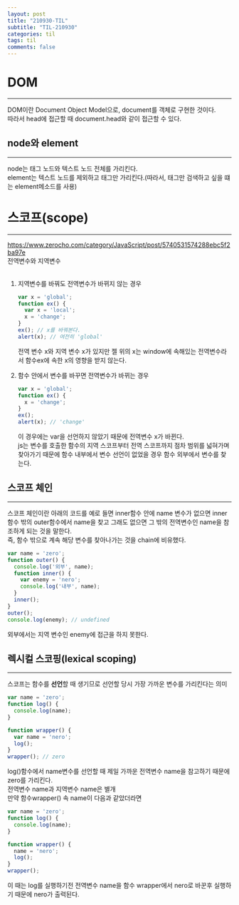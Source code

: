 ```yaml
---
layout: post
title: "210930-TIL"
subtitle: "TIL-210930"
categories: til
tags: til
comments: false
---
```


# DOM
---
DOM이란 Document Object Model으로, document를 객체로 구현한 것이다.     
따라서 head에 접근할 때 document.head와 같이 접근할 수 있다.        

## node와 element
---
node는 태그 노드와 텍스트 노드 전체를 가리킨다.     
element는 텍스트 노드를 제외하고 태그만 가리킨다.(따라서, 태그만 검색하고 싶을 떄는 element메소드를 사용)       


# 스코프(scope)
---
<https://www.zerocho.com/category/JavaScript/post/5740531574288ebc5f2ba97e>     
전역변수와 지역변수     
<br/>

1. 지역변수를 바꿔도 전역변수가 바뀌지 않는 경우       
    ```js
    var x = 'global';
    function ex() {
      var x = 'local';
      x = 'change';
    }
    ex(); // x를 바꿔본다.
    alert(x); // 여전히 'global'
    ```
    전역 변수 x와 지역 변수 x가 있지만 젤 위의 x는 window에 속해있는 전역변수라서 함수ex에 속한 x의 영향을 받지 않는다.     

2. 함수 안에서 변수를 바꾸면 전역변수가 바뀌는 경우        
    ```js
    var x = 'global';
    function ex() {
      x = 'change';
    }
    ex();
    alert(x); // 'change'
    ```
    이 경우에는 var을 선언하지 않았기 때문에 전역변수 x가 바뀐다.       
     js는 변수를 호출한 함수의 지역 스코프부터 전역 스코프까지 점차 범위를 넓혀가며 찾아가기 때문에 함수 내부에서 변수 선언이 없었을 경우 함수 외부에서 변수를 찾는다.

## 스코프 체인
---
스코프 체인이란 아래의 코드를 예로 들면 inner함수 안에 name 변수가 없으면 inner함수 밖의 outer함수에서 name을 찾고 그래도 없으면 그 밖의 전역변수인 name을 참조하게 되는 것을 말한다.       
즉, 함수 밖으로 계속 해당 변수를 찾아나가는 것을 chain에 비유했다.      
```js
var name = 'zero';
function outer() {
  console.log('외부', name);
  function inner() {
    var enemy = 'nero';
    console.log('내부', name);
  }
  inner();
}
outer();
console.log(enemy); // undefined
```
외부에서는 지역 변수인 enemy에 접근을 하지 못한다.      

## 렉시컬 스코핑(lexical scoping)
---
스코프는 함수를 **선언**할 때 생기므로 선언할 당시 가장 가까운 변수를 가리킨다는 의미       
```js
var name = 'zero';
function log() {
  console.log(name);
}

function wrapper() {
  var name = 'nero';
  log();
}
wrapper(); // zero
```
log()함수에서 name변수를 선언할 때 제일 가까운 전역변수 name을 참고하기 때문에 zero를 가리킨다.     
전역변수 name과 지역변수 name은 별개        
만약 함수wrapper() 속 name이 다음과 같았더라면      
```js
var name = 'zero';
function log() {
  console.log(name);
}

function wrapper() {
  name = 'nero';
  log();
}
wrapper();
```
이 때는 log를 실행하기전 전역변수 name을 함수 wrapper에서 nero로 바꾼후 실행하기 때문에 nero가 출력된다.        